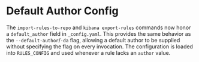 # Default Author Config

The `import-rules-to-repo` and `kibana export-rules` commands now honor a
`default_author` field in `_config.yaml`. This provides the same behavior as the
`--default-author`/`-da` flag, allowing a default author to be supplied without
specifying the flag on every invocation. The configuration is loaded into
`RULES_CONFIG` and used whenever a rule lacks an `author` value.

